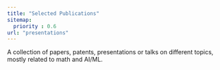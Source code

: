 ```yaml
---
title: "Selected Publications"
sitemap:
  priority : 0.6
url: "presentations"
---
```

A collection of papers, patents, presentations or talks on different topics,
mostly related to math and AI/ML.
